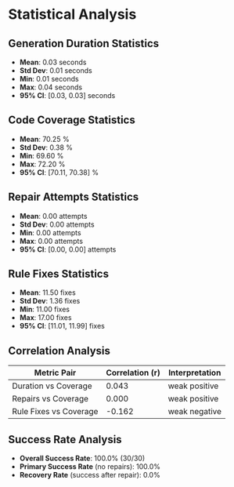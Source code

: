 # Statistical Analysis

## Generation Duration Statistics

- **Mean**: 0.03 seconds
- **Std Dev**: 0.01 seconds
- **Min**: 0.01 seconds
- **Max**: 0.04 seconds
- **95% CI**: [0.03, 0.03] seconds

## Code Coverage Statistics

- **Mean**: 70.25 %
- **Std Dev**: 0.38 %
- **Min**: 69.60 %
- **Max**: 72.20 %
- **95% CI**: [70.11, 70.38] %

## Repair Attempts Statistics

- **Mean**: 0.00 attempts
- **Std Dev**: 0.00 attempts
- **Min**: 0.00 attempts
- **Max**: 0.00 attempts
- **95% CI**: [0.00, 0.00] attempts

## Rule Fixes Statistics

- **Mean**: 11.50 fixes
- **Std Dev**: 1.36 fixes
- **Min**: 11.00 fixes
- **Max**: 17.00 fixes
- **95% CI**: [11.01, 11.99] fixes

## Correlation Analysis

| Metric Pair | Correlation (r) | Interpretation |
|-------------|-----------------|----------------|
| Duration vs Coverage | 0.043 | weak positive |
| Repairs vs Coverage | 0.000 | weak positive |
| Rule Fixes vs Coverage | -0.162 | weak negative |

## Success Rate Analysis

- **Overall Success Rate**: 100.0% (30/30)
- **Primary Success Rate** (no repairs): 100.0%
- **Recovery Rate** (success after repair): 0.0%
